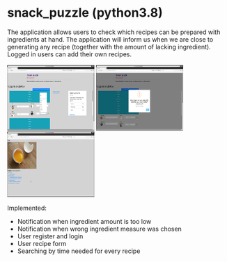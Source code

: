 # snack_puzzle (python3.8)
The application allows users to check which recipes can be prepared with ingredients at hand. 
The application will inform us when we are close to generating any recipe (together with the amount of lacking ingredient). 
Logged in users can add their own recipes.<br>  
<img src="snack_puzzle/static/images/snack01.png" alt="Snack Puzzle" width="200" height="150"/>
<img src="snack_puzzle/static/images/snack02.png" alt="Snack Puzzle" width="200" height="150"/>
<img src="snack_puzzle/static/images/snack03.png" alt="Snack Puzzle" width="200" height="150"/>

Implemented:
- Notification when ingredient amount is too low
- Notification when wrong ingredient measure was chosen
- User register and login
- User recipe form
- Searching by time needed for every recipe
